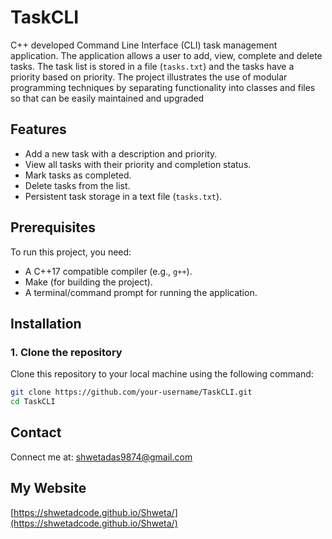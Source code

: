 # TaskCLI

C++ developed Command Line Interface (CLI) task management application. The application allows a user to add, view, complete and delete tasks. The task list is stored in a file (`tasks.txt`) and the tasks have a priority based on priority. The project illustrates the use of modular programming techniques by separating functionality into classes and files so that can be easily maintained and upgraded

## Features
- Add a new task with a description and priority.
- View all tasks with their priority and completion status.
- Mark tasks as completed.
- Delete tasks from the list.
- Persistent task storage in a text file (`tasks.txt`).

## Prerequisites
To run this project, you need:
- A C++17 compatible compiler (e.g., `g++`).
- Make (for building the project).
- A terminal/command prompt for running the application.

## Installation

### 1. Clone the repository
Clone this repository to your local machine using the following command:

```bash
git clone https://github.com/your-username/TaskCLI.git
cd TaskCLI
```

## **Contact**

Connect me at: shwetadas9874@gmail.com

## **My Website**

[https://shwetadcode.github.io/Shweta/](https://shwetadcode.github.io/Shweta/)

